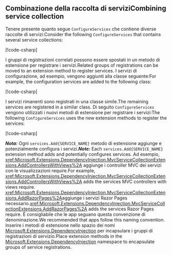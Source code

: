 <a name="csc"></a>

## <a name="combining-service-collection"></a><span data-ttu-id="c37b9-101">Combinazione della raccolta di servizi</span><span class="sxs-lookup"><span data-stu-id="c37b9-101">Combining service collection</span></span>

<span data-ttu-id="c37b9-102">Tenere presente quanto segue `ConfigureServices` che contiene diverse raccolte di servizi:</span><span class="sxs-lookup"><span data-stu-id="c37b9-102">Consider the following `ConfigureServices` that contains several service collections:</span></span>

[!code-csharp[](~/fundamentals/configuration/index/samples/3.x/ConfigSample/Startup2.cs?name=snippet)]

<span data-ttu-id="c37b9-103">I gruppi di registrazioni correlati possono essere spostati in un metodo di estensione per registrare i servizi.</span><span class="sxs-lookup"><span data-stu-id="c37b9-103">Related groups of registrations can be moved to an extension method to register services.</span></span> <span data-ttu-id="c37b9-104">I servizi di configurazione, ad esempio, vengono aggiunti alla classe seguente:</span><span class="sxs-lookup"><span data-stu-id="c37b9-104">For example, the configuration services are added to the following class:</span></span>

[!code-csharp[](~/fundamentals/configuration/index/samples/3.x/ConfigSample/Options/MyConfgServiceCollectionExtensions.cs)]

<span data-ttu-id="c37b9-105">I servizi rimanenti sono registrati in una classe simile.</span><span class="sxs-lookup"><span data-stu-id="c37b9-105">The remaining services are registered in a similar class.</span></span> <span data-ttu-id="c37b9-106">Di seguito `ConfigureServices` vengono utilizzati i nuovi metodi di estensione per registrare i servizi:</span><span class="sxs-lookup"><span data-stu-id="c37b9-106">The following `ConfigureServices` uses the new extension methods to register the services:</span></span>

[!code-csharp[](~/fundamentals/configuration/index/samples/3.x/ConfigSample/Startup4.cs?name=snippet)]

<span data-ttu-id="c37b9-107">***Nota:*** Ogni `services.Add{SERVICE_NAME}` metodo di estensione aggiunge e potenzialmente configura i servizi.</span><span class="sxs-lookup"><span data-stu-id="c37b9-107">***Note:*** Each `services.Add{SERVICE_NAME}` extension method adds and potentially configures services.</span></span> <span data-ttu-id="c37b9-108">Ad esempio, <xref:Microsoft.Extensions.DependencyInjection.MvcServiceCollectionExtensions.AddControllersWithViews%2A> aggiunge i controller MVC dei servizi con le visualizzazioni require.</span><span class="sxs-lookup"><span data-stu-id="c37b9-108">For example, <xref:Microsoft.Extensions.DependencyInjection.MvcServiceCollectionExtensions.AddControllersWithViews%2A> adds the services MVC controllers with views require.</span></span> <span data-ttu-id="c37b9-109"><xref:Microsoft.Extensions.DependencyInjection.MvcServiceCollectionExtensions.AddRazorPages%2A>aggiunge i servizi Razor Pages necessario.</span><span class="sxs-lookup"><span data-stu-id="c37b9-109"><xref:Microsoft.Extensions.DependencyInjection.MvcServiceCollectionExtensions.AddRazorPages%2A> adds the services Razor Pages require.</span></span> <span data-ttu-id="c37b9-110">È consigliabile che le app seguano questa convenzione di denominazione.</span><span class="sxs-lookup"><span data-stu-id="c37b9-110">We recommended that apps follow this naming convention.</span></span> <span data-ttu-id="c37b9-111">Inserire i metodi di estensione nello spazio dei nomi [Microsoft.Extensions.DependencyInjection](/dotnet/api/microsoft.extensions.dependencyinjection) per incapsulare i gruppi di registrazioni di servizio.</span><span class="sxs-lookup"><span data-stu-id="c37b9-111">Place extension methods in the [Microsoft.Extensions.DependencyInjection](/dotnet/api/microsoft.extensions.dependencyinjection) namespace to encapsulate groups of service registrations.</span></span>